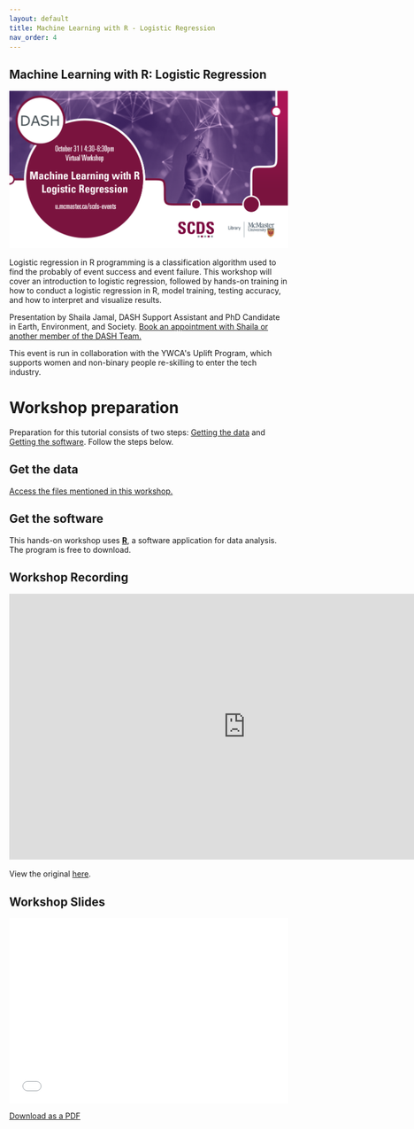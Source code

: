 ```yaml
---
layout: default
title: Machine Learning with R - Logistic Regression
nav_order: 4
---
```


## Machine Learning with R: Logistic Regression

<img src="assets/img/LRWB2.png" alt="Workshop Title Slide" width="720">

Logistic regression in R programming is a classification algorithm used to find the probably of event success and event failure. This workshop will cover an introduction to logistic regression, followed by hands-on training in how to conduct a logistic regression in R, model training, testing accuracy, and how to interpret and visualize results.

Presentation by Shaila Jamal, DASH Support Assistant and PhD Candidate in Earth, Environment, and Society.
[Book an appointment with Shaila or another member of the DASH Team.](https://library.mcmaster.ca/services/dash)

This event is run in collaboration with the YWCA's Uplift Program, which supports women and non-binary people re-skilling to enter the tech industry. 

# Workshop preparation 

Preparation for this tutorial consists of two steps: [Getting the data](#get-the-data) and [Getting the software](#get-the-software). Follow the steps below. 
  
## Get the data

[Access the files mentioned in this workshop.](https://mcmasteru365-my.sharepoint.com/:f:/g/personal/littvs_mcmaster_ca/El_xfO9xn4ZDv4qGsQl9LCUBWxF09Om5wAFZGk05Kzybeg?e=9COMzx)

## Get the software
This hands-on workshop uses [**R**](https://www.r-project.org/), a software application for data analysis. The program is free to download.

## Workshop Recording

<iframe height="480" width="853" allowfullscreen frameborder=0 src="https://echo360.ca/media/73af7636-e49a-4eb0-a6cb-98ecbec0d9a8/public"></iframe>

View the original [here](https://echo360.ca/media/73af7636-e49a-4eb0-a6cb-98ecbec0d9a8/public). 

## Workshop Slides

<div style="position:relative;padding-top:66.25%;">
<iframe src="//docs.google.com/viewer?url=https://github.com/scds/dash-webinars/raw/main/assets/docs/LogisticSlides.pdf?dl=0&hl=en_US&embedded=true" class="gde-frame" style="position:absolute;top:0;left:0;width:100%;height:100%;border:none;" scrolling="no"></iframe>
</div>

[Download as a PDF](https://mcmasteru365-my.sharepoint.com/:f:/g/personal/littvs_mcmaster_ca/El_xfO9xn4ZDv4qGsQl9LCUBWxF09Om5wAFZGk05Kzybeg?e=9COMzx)
<br>
